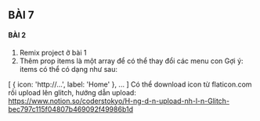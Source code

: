 ## BÀI 7
#### BÀI 2 
1) Remix project ở bài 1
2) Thêm prop items là một array để có thể thay đổi các menu con
Gợi ý: items có thể có dạng như sau:

[
  { icon: 'http://...', label: 'Home' },
  ...
]
Có thể download icon từ flaticon.com rồi upload lên glitch, hướng dẫn upload: https://www.notion.so/coderstokyo/H-ng-d-n-upload-nh-l-n-Glitch-bec797c115f04807b469092f49986b1d